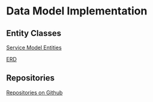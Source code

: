 # Data Model Implementation

## Entity Classes
[Service Model Entities](https://github.com/dominion-game/dominion-service/tree/master/src/main/java/edu/cnm/deepdive/dominionservice/model/entity)

[ERD](/docs/Screen%20Shot%202019-12-05%20at%203.18.30%20PM.png)  



## Repositories
[Repositories on Github](https://github.com/dominion-game/dominion-service/tree/master/src/main/java/edu/cnm/deepdive/dominionservice/model/dao) 


